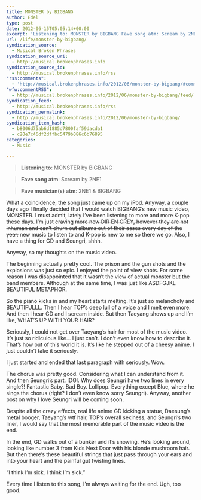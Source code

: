 ```yaml
---
title: MONSTER by BIGBANG
author: Edel
type: post
date: 2012-06-15T05:05:14+00:00
excerpt: 'Listening to: MONSTER by BIGBANG Fave song atm: Scream by 2NE1 Fave musician(s) atm: 2NE1 &amp; BIGBANG What a coincidence, the song just came up on my iPod. Anyway, a couple days ago I finally decided that I would watch BIGBANG&rsquo;s new music video, MONSTER. I must admit, lately I&rsquo;ve been listening to more and [...]'
url: /life/monster-by-bigbang/
syndication_source:
  - Musical Broken Phrases
syndication_source_uri:
  - http://musical.brokenphrases.info
syndication_source_id:
  - http://musical.brokenphrases.info/rss
"rss:comments":
  - 'http://musical.brokenphrases.info/2012/06/monster-by-bigbang/#comments'
"wfw:commentRSS":
  - http://musical.brokenphrases.info/2012/06/monster-by-bigbang/feed/
syndication_feed:
  - http://musical.brokenphrases.info/rss
syndication_permalink:
  - http://musical.brokenphrases.info/2012/06/monster-by-bigbang/
syndication_item_hash:
  - b8006d75ab6d1885d7800faf59dacda1
  - c20e7c46df2dffbc5479b086c6b76895
categories:
  - Music

---
```

> **Listening to**: MONSTER by BIGBANG
  
> **Fave song atm**: Scream by 2NE1
  
> **Fave musician(s) atm**: 2NE1 & BIGBANG 

What a coincidence, the song just came up on my iPod. Anyway, a couple days ago I finally decided that I would watch BIGBANG&#8217;s new music video, MONSTER. I must admit, lately I&#8217;ve been listening to more and more K-pop these days. I&#8217;m just craving <strike>more new DIR EN GREY, however they are not inhuman and can&#8217;t churn out albums out of their asses every day of the year.</strike> new music to listen to and K-pop is new to me so there we go. Also, I have a thing for GD and Seungri, shhh.

Anyway, so my thoughts on the music video.

The beginning actually pretty cool. The prison and the gun shots and the explosions was just so epic. I enjoyed the point of view shots. For some reason I was disappointed that it wasn&#8217;t the view of actual monster but the band members. Although at the same time, I was just like ASDFGJKL BEAUTIFUL METAPHOR.

So the piano kicks in and my heart starts melting. It&#8217;s just so melancholy and BEAUTIFULLL. Then I hear TOP&#8217;s deep lull of a voice and I melt even more. And then I hear GD and I scream inside. But then Taeyang shows up and I&#8217;m like, WHAT&#8217;S UP WITH YOUR HAIR?

Seriously, I could not get over Taeyang&#8217;s hair for most of the music video. It&#8217;s just so ridiculous like&#8230; I just can&#8217;t. I don&#8217;t even know how to describe it. That&#8217;s how out of this world it is. It&#8217;s like he stepped out of a cheesy anime. I just couldn&#8217;t take it seriously.

I just started and ended that last paragraph with seriously. Wow.

The chorus was pretty good. Considering what I can understand from it. And then Seungri&#8217;s part. IDGI. Why does Seungri have two lines in every single?! Fantastic Baby. Bad Boy. Lollipop. Everything except Blue, where he sings the chorus (right? I don&#8217;t even know sorry Seungri). Anyway, another post on why I love Seungri will be coming soon.

Despite all the crazy effects, real life anime GD kicking a statue, Daesung&#8217;s metal booger, Taeyang&#8217;s wtf hair, TOP&#8217;s overall sexiness, and Seungri&#8217;s two liner, I would say that the most memorable part of the music video is the end.

In the end, GD walks out of a bunker and it&#8217;s snowing. He&#8217;s looking around, looking like number 3 from Kids Next Door with his blonde mushroom hair. But then there&#8217;s these beautiful strings that just pass through your ears and into your heart and the painful gut twisting lines.

&#8220;I think I&#8217;m sick. I think I&#8217;m sick.&#8221;

Every time I listen to this song, I&#8217;m always waiting for the end. Ugh, too good.

<ol class="footnote">
</ol>
